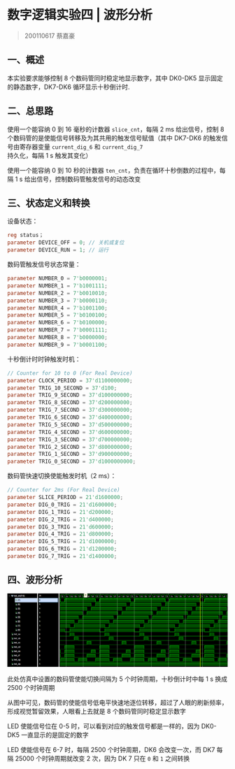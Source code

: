 # 数字逻辑实验四 | 波形分析

> 200110617 蔡嘉豪

## 一、概述

本实验要求能够控制 8 个数码管同时稳定地显示数字，其中 DK0-DK5 显示固定的静态数字，DK7-DK6 循环显示十秒倒计时.

## 二、总思路

使用一个能容纳 0 到 16 毫秒的计数器 `slice_cnt`，每隔 2 ms 给出信号，控制 8 个数码管的是使能信号转移及为其共用的触发信号赋值（其中 DK7-DK6 的触发信号由寄存器变量 `current_dig_6` 和 `current_dig_7` 持久化，每隔 1 s 触发其变化）

使用一个能容纳 0 到 10 秒的计数器 `ten_cnt`，负责在循环十秒倒数的过程中，每隔 1 s 给出信号，控制数码管触发信号的动态改变

## 三、状态定义和转换

设备状态：

```verilog
reg status；
parameter DEVICE_OFF = 0; // 关机或复位
parameter DEVICE_RUN = 1; // 运行
```

数码管触发信号状态常量：

```verilog
parameter NUMBER_0 = 7'b0000001;
parameter NUMBER_1 = 7'b1001111;
parameter NUMBER_2 = 7'b0010010;
parameter NUMBER_3 = 7'b0000110;
parameter NUMBER_4 = 7'b1001100;
parameter NUMBER_5 = 7'b0100100;
parameter NUMBER_6 = 7'b0100000;
parameter NUMBER_7 = 7'b0001111;
parameter NUMBER_8 = 7'b0000000;
parameter NUMBER_9 = 7'b0001100;
```

十秒倒计时时钟触发时机：

```verilog
// Counter for 10 to 0 (For Real Device)
parameter CLOCK_PERIOD = 37'd1100000000;
parameter TRIG_10_SECOND = 37'd100;
parameter TRIG_9_SECOND = 37'd100000000;
parameter TRIG_8_SECOND = 37'd200000000;
parameter TRIG_7_SECOND = 37'd300000000;
parameter TRIG_6_SECOND = 37'd400000000;
parameter TRIG_5_SECOND = 37'd500000000;
parameter TRIG_4_SECOND = 37'd600000000;
parameter TRIG_3_SECOND = 37'd700000000;
parameter TRIG_2_SECOND = 37'd800000000;
parameter TRIG_1_SECOND = 37'd900000000;
parameter TRIG_0_SECOND = 37'd1000000000;
```

数码管快速切换使能触发时机（2 ms）：
```verilog
// Counter for 2ms (For Real Device)
parameter SLICE_PERIOD = 21'd1600000;
parameter DIG_0_TRIG = 21'd1600000;
parameter DIG_1_TRIG = 21'd200000;
parameter DIG_2_TRIG = 21'd400000;
parameter DIG_3_TRIG = 21'd600000;
parameter DIG_4_TRIG = 21'd800000;
parameter DIG_5_TRIG = 21'd1000000;
parameter DIG_6_TRIG = 21'd1200000;
parameter DIG_7_TRIG = 21'd1400000;
```

## 四、波形分析

![](./led_display_ctrl/wave.PNG)

此处仿真中设置的数码管使能切换间隔为 5 个时钟周期，十秒倒计时中每 1 s 换成 2500 个时钟周期

从图中可见，数码管的使能信号低电平快速地逐位转移，超过了人眼的刷新频率，形成视觉暂留效果，人眼看上去就是 8 个数码管同时稳定显示数字

LED 使能信号位在 0-5 时，可以看到对应的触发信号都是一样的，因为 DK0-DK5 一直显示的是固定的数字

LED 使能信号在 6-7 时，每隔 2500 个时钟周期，DK6 会改变一次，而 DK7 每隔 25000 个时钟周期就改变 2 次，因为 DK 7 只在 `0` 和 `1` 之间转换